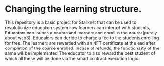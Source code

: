 # Changing the learning structure.

This repository is a basic project for Starknet that can be used to revolutionize education system how learners can interact with students, Educators can launch a course and learners can enroll in the course(purely about web3). Educators can decide to charge a fee to the students enrolling for free. The learners are rewarded with an NFT certificate at the end after completion of the course enrolled.
Incase of refunds, the functionality of the same will be implemented
The educator to also reward the best student of which all these will be done via the smart contract execution logic.

